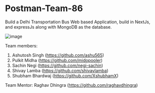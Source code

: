 # Postman-Team-86

Build a Delhi Transportation Bus Web based Application, build in NextJs, and expressJs along with MongoDB as the database.

![image](https://user-images.githubusercontent.com/19529592/151652366-7d9f318d-8419-4e51-af2d-312a1f3b7c4f.png)

Team members:
1. Ashutosh Singh (https://github.com/ashu565)
2. Pulkit Midha (https://github.com/midopooler)
3. Sachin Negi (https://github.com/negi-sachin)
4. Shivay Lamba (https://github.com/shivaylamba)
5. Shubham Bhardwaj (https://github.com/XshubhamX)

Team Mentor: Raghav Dhingra (https://github.com/raghavdhingra)
